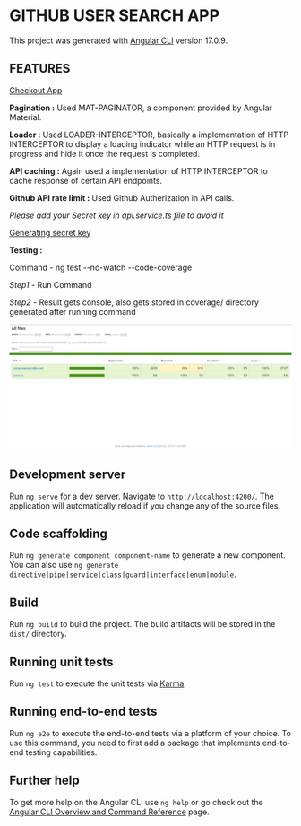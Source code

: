 # GITHUB USER SEARCH APP

This project was generated with [Angular CLI](https://github.com/angular/angular-cli) version 17.0.9.

## FEATURES

[Checkout App ](https://pinnacle20.github.io/GitHub-User-Search/)

**Pagination :**
Used MAT-PAGINATOR, a component provided by Angular Material.

**Loader :**
Used LOADER-INTERCEPTOR, basically a implementation of HTTP INTERCEPTOR to display a loading indicator while an HTTP request is in progress and hide it once the request is completed.

**API caching :**
Again used a implementation of HTTP INTERCEPTOR to cache response of certain API endpoints.

**Github API rate limit :**
Used Github Autherization in API calls.

_Please add your Secret key in api.service.ts file to avoid it_

[Generating secret key](https://docs.github.com/en/enterprise-server@3.9/authentication/keeping-your-account-and-data-secure/managing-your-personal-access-tokens#creating-a-personal-access-token)

**Testing :**

Command - ng test --no-watch --code-coverage

_Step1 -_ Run Command

_Step2 -_ Result gets console, also gets stored in coverage/ directory generated after running command

![CodeCoverage](https://github.com/pinnacle20/GitHub-User-Search/blob/master/src/assets/code%20coverage.PNG)

## Development server

Run `ng serve` for a dev server. Navigate to `http://localhost:4200/`. The application will automatically reload if you change any of the source files.

## Code scaffolding

Run `ng generate component component-name` to generate a new component. You can also use `ng generate directive|pipe|service|class|guard|interface|enum|module`.

## Build

Run `ng build` to build the project. The build artifacts will be stored in the `dist/` directory.

## Running unit tests

Run `ng test` to execute the unit tests via [Karma](https://karma-runner.github.io).

## Running end-to-end tests

Run `ng e2e` to execute the end-to-end tests via a platform of your choice. To use this command, you need to first add a package that implements end-to-end testing capabilities.

## Further help

To get more help on the Angular CLI use `ng help` or go check out the [Angular CLI Overview and Command Reference](https://angular.io/cli) page.


